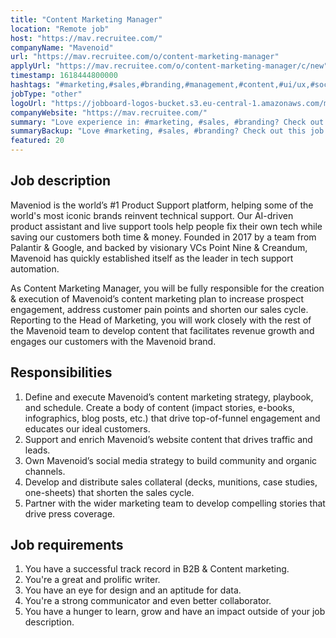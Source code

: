 ```yaml
---
title: "Content Marketing Manager"
location: "Remote job"
host: "https://mav.recruitee.com/"
companyName: "Mavenoid"
url: "https://mav.recruitee.com/o/content-marketing-manager"
applyUrl: "https://mav.recruitee.com/o/content-marketing-manager/c/new"
timestamp: 1618444800000
hashtags: "#marketing,#sales,#branding,#management,#content,#ui/ux,#socialmedia,#rest"
jobType: "other"
logoUrl: "https://jobboard-logos-bucket.s3.eu-central-1.amazonaws.com/mavenoid"
companyWebsite: "https://mav.recruitee.com/"
summary: "Love experience in: #marketing, #sales, #branding? Check out this job post!"
summaryBackup: "Love #marketing, #sales, #branding? Check out this job post!"
featured: 20
---
```


## Job description

Maveniod is the world’s #1 Product Support platform, helping some of the world's most iconic brands reinvent technical support. Our AI-driven product assistant and live support tools help people fix their own tech while saving our customers both time & money. Founded in 2017 by a team from Palantir & Google, and backed by visionary VCs Point Nine & Creandum, Mavenoid has quickly established itself as the leader in tech support automation.

As Content Marketing Manager, you will be fully responsible for the creation & execution of Mavenoid’s content marketing plan to increase prospect engagement, address customer pain points and shorten our sales cycle. Reporting to the Head of Marketing, you will work closely with the rest of the Mavenoid team to develop content that facilitates revenue growth and engages our customers with the Mavenoid brand.

## Responsibilities

1.  Define and execute Mavenoid’s content marketing strategy, playbook, and schedule. Create a body of content (impact stories, e-books, infographics, blog posts, etc.) that drive top-of-funnel engagement and educates our ideal customers.
2.  Support and enrich Mavenoid’s website content that drives traffic and leads.
3.  Own Mavenoid’s social media strategy to build community and organic channels.
4.  Develop and distribute sales collateral (decks, munitions, case studies, one-sheets) that shorten the sales cycle.
5.  Partner with the wider marketing team to develop compelling stories that drive press coverage.

## Job requirements

1.  You have a successful track record in B2B & Content marketing.
2.  You're a great and prolific writer.
3.  You have an eye for design and an aptitude for data.
4.  You're a strong communicator and even better collaborator.
5.  You have a hunger to learn, grow and have an impact outside of your job description.
